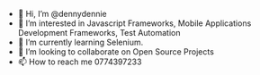 - 👋 Hi, I’m @dennydennie
- 👀 I’m interested in Javascript Frameworks, Mobile Applications Development Frameworks, Test Automation
- 🌱 I’m currently learning Selenium.
- 💞️ I’m looking to collaborate on Open Source Projects
- 📫 How to reach me 0774397233

<!---
dennydennie/dennydennie is a ✨ special ✨ repository because its `README.md` (this file) appears on your GitHub profile.
You can click the Preview link to take a look at your changes.
--->
